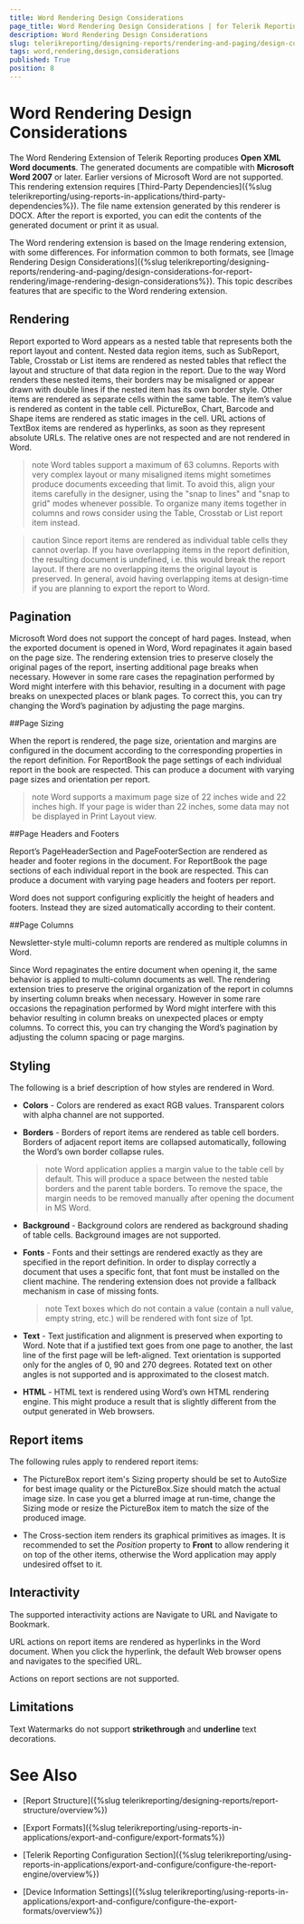 ```yaml
---
title: Word Rendering Design Considerations
page_title: Word Rendering Design Considerations | for Telerik Reporting Documentation
description: Word Rendering Design Considerations
slug: telerikreporting/designing-reports/rendering-and-paging/design-considerations-for-report-rendering/word-rendering-design-considerations
tags: word,rendering,design,considerations
published: True
position: 8
---
```


# Word Rendering Design Considerations



The Word Rendering Extension of Telerik Reporting produces __Open XML Word documents__. The generated documents         are compatible with __Microsoft Word 2007__ or later. Earlier versions of Microsoft Word are not supported. This rendering         extension requires [Third-Party Dependencies]({%slug telerikreporting/using-reports-in-applications/third-party-dependencies%}).         The file name extension generated by this renderer is DOCX. After the report is exported, you can edit the contents of the         generated document or print it as usual.       

The Word rendering extension is based on the Image rendering extension, with some differences. For         information common to both formats, see [Image Rendering Design Considerations]({%slug telerikreporting/designing-reports/rendering-and-paging/design-considerations-for-report-rendering/image-rendering-design-considerations%}). This         topic describes features that are specific to the Word rendering extension.       

## Rendering

Report exported to Word appears as a nested table that represents both the report layout and content. Nested           data region items, such as SubReport, Table, Crosstab or List items are rendered as nested tables that reflect the           layout and structure of that data region in the report. Due to the way Word renders these nested items, their borders may be misaligned or appear drawn with double lines if the nested item has its own border style. Other items are rendered as separate cells within the same           table. The item’s value is rendered as content in the table cell. PictureBox, Chart, Barcode and Shape items are           rendered as static images in the cell. URL actions of TextBox items are rendered as hyperlinks, as soon as they           represent absolute URLs. The relative ones are not respected and are not rendered in Word.         

>note Word tables support a maximum of 63 columns. Reports with very complex layout or many misaligned items might             sometimes produce documents exceeding that limit. To avoid this, align your items carefully in the designer, using the             "snap to lines" and "snap to grid" modes whenever possible. To organize many items together in columns and rows             consider using the Table, Crosstab or List report item instead.           


>caution Since report items are rendered as individual table cells they cannot overlap. If you have overlapping items in             the report definition, the resulting document is undefined, i.e. this would break the report layout. If there are no             overlapping items the original layout is preserved. In general, avoid having overlapping items at design-time if you             are planning to export the report to Word.           


## Pagination

Microsoft Word does not support the concept of hard pages. Instead, when the exported document is opened           in Word, Word repaginates it again based on the page size. The rendering extension tries to preserve closely the           original pages of the report, inserting additional page breaks when necessary. However in some rare cases the           repagination performed by Word might interfere with this behavior, resulting in a document with page breaks on           unexpected places or blank pages. To correct this, you can try changing the Word’s pagination by adjusting the           page margins.         

##Page Sizing

When the report is rendered, the page size, orientation and margins are configured in the document                 according to the corresponding properties in the report definition. For ReportBook the page settings of each                 individual report in the book are respected. This can produce a document with varying page sizes and                 orientation per report.               

>note Word supports a maximum page size of 22 inches wide and 22 inches high. If your page is wider than 22 inches,                   some data may not be displayed in Print Layout view.                 


##Page Headers and Footers

Report’s PageHeaderSection and PageFooterSection are rendered as header and footer regions in the document.                 For ReportBook the page sections of each individual report in the book are respected. This can produce a document                 with varying page headers and footers per report.               

Word does not support configuring explicitly the height of headers and footers. Instead they are sized automatically                 according to their content.               

##Page Columns

Newsletter-style multi-column reports are rendered as multiple columns in Word.               

Since Word repaginates the entire document when opening it, the same behavior is applied to multi-column documents                 as well. The rendering extension tries to preserve the original organization of the report in columns by inserting                 column breaks when necessary. However in some rare occasions the repagination performed by Word might interfere with                 this behavior resulting in column breaks on unexpected places or empty columns. To correct this, you can try changing                 the Word’s pagination by adjusting the column spacing or page margins.               

## Styling

The following is a brief description of how styles are rendered in Word.         

*  __Colors__ - Colors are rendered as exact RGB values. Transparent colors with alpha
            channel are not supported.

*  __Borders__ - Borders of report items are rendered as table cell borders. Borders of adjacent report items are
            collapsed automatically, following the Word’s own border collapse rules.

   >note Word application applies a margin value to the table cell by default. This will produce a space between the nested table borders and the parent table borders.                 To remove the space, the margin needs to be removed manually after opening the document in MS Word.
>

*  __Background__ - Background colors are rendered as background shading of table cells. Background images
            are not supported.

*  __Fonts__ - Fonts and their settings are rendered exactly as they are specified in the report definition.
            In order to display correctly a document that uses a specific font, that font must be installed on the client machine. The rendering extension does not provide a fallback mechanism in case of missing fonts.

   >note Text boxes which do not contain a value (contain a null value, empty string, etc.) will be rendered with font size of 1pt.
>

*  __Text__ - Text justification and alignment is preserved when exporting to Word. Note that if a justified text goes from one page to
            another, the last line of the first page will be left-aligned. Text orientation is supported only for the angles of 0, 90 and 270 degrees. Rotated text on other angles is not supported
            and is approximated to the closest match.

*  __HTML__ - HTML text is rendered using Word’s own HTML rendering engine. This might produce a result that is
            slightly different from the output generated in Web browsers.

## Report items

The following rules apply to rendered report items:

* The PictureBox report item's Sizing property should be set to AutoSize for best image quality or the PictureBox.Size should match the               actual image size. In case you get a blurred image at run-time, change the Sizing mode or resize the PictureBox item to match the size of the produced image.             

* The Cross-section item renders its graphical primitives as images. It is recommended to set the *Position* property to __Front__                to allow rendering it on top of the other items, otherwise the Word application may apply undesired offset to it.             

## Interactivity

The supported interactivity actions are Navigate to URL and Navigate to Bookmark.         

URL actions on report items are rendered as hyperlinks in the Word document. When you click the hyperlink, the default Web browser opens           and navigates to the specified URL.         

Actions on report sections are not supported.

## Limitations

Text Watermarks do not support __strikethrough__ and __underline__ text decorations.         

# See Also


 * [Report Structure]({%slug telerikreporting/designing-reports/report-structure/overview%})

 * [Export Formats]({%slug telerikreporting/using-reports-in-applications/export-and-configure/export-formats%})

 * [Telerik Reporting Configuration Section]({%slug telerikreporting/using-reports-in-applications/export-and-configure/configure-the-report-engine/overview%})

 * [Device Information Settings]({%slug telerikreporting/using-reports-in-applications/export-and-configure/configure-the-export-formats/overview%})
